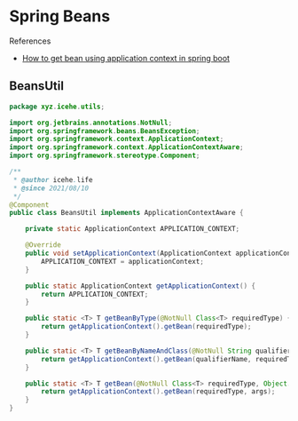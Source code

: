 # Spring Beans

References

-   [How to get bean using application context in spring boot](https://stackoverflow.com/questions/34088780/how-to-get-bean-using-application-context-in-spring-boot)

## BeansUtil

```java
package xyz.icehe.utils;

import org.jetbrains.annotations.NotNull;
import org.springframework.beans.BeansException;
import org.springframework.context.ApplicationContext;
import org.springframework.context.ApplicationContextAware;
import org.springframework.stereotype.Component;

/**
 * @author icehe.life
 * @since 2021/08/10
 */
@Component
public class BeansUtil implements ApplicationContextAware {

    private static ApplicationContext APPLICATION_CONTEXT;

    @Override
    public void setApplicationContext(ApplicationContext applicationContext) throws BeansException {
        APPLICATION_CONTEXT = applicationContext;
    }

    public static ApplicationContext getApplicationContext() {
        return APPLICATION_CONTEXT;
    }

    public static <T> T getBeanByType(@NotNull Class<T> requiredType) {
        return getApplicationContext().getBean(requiredType);
    }

    public static <T> T getBeanByNameAndClass(@NotNull String qualifierName, @NotNull Class<T> requiredType) {
        return getApplicationContext().getBean(qualifierName, requiredType);
    }

    public static <T> T getBean(@NotNull Class<T> requiredType, Object... args) {
        return getApplicationContext().getBean(requiredType, args);
    }
}

```
